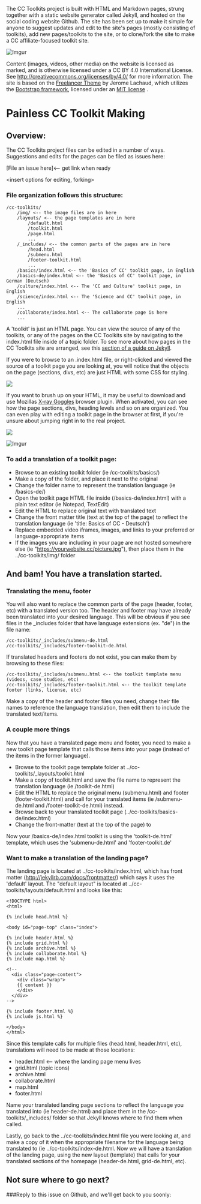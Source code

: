The CC Toolkits project is built with HTML and Markdown pages, strung together with a static website generator called Jekyll, and hosted on the social coding website Github. The site has been set up to make it simple for anyone to suggest updates and edit to the site's pages (mostly consisting of toolkits), add new pages/toolkits to the site, or to clone/fork the site to make a CC affiliate-focused toolkit site.

![Imgur](http://i.imgur.com/sLOIBgCl.png)

Content (images, videos, other media) on the website is licensed as marked, and is otherwise licensed under a CC BY 4.0 International License. See http://creativecommons.org/licenses/by/4.0/ for more information. The site is based on the [Freelancer Theme](https://github.com/jeromelachaud/freelancer-theme) by Jerome Lachaud, which utilizes the [Bootstrap framework](http://getbootstrap.com/), licensed under an [MIT license](https://github.com/twbs/bootstrap/blob/master/LICENSE) .

# Painless CC Toolkit Making

## Overview:

The CC Toolkits project files can be edited in a number of ways. Suggestions and edits for the pages can be filed as issues here:

[File an issue here]<-- get link when ready

<insert options for editing, forking>

### File organization follows this structure:

	/cc-toolkits/
		/img/ <-- the image files are in here
		/layouts/ <-- the page templates are in here
			/default.html
			/toolkit.html
			/page.html
			...
		/_includes/ <-- the common parts of the pages are in here
			/head.html
			/submenu.html
			/footer-toolkit.html
			...
		/basics/index.html <-- the 'Basics of CC' toolkit page, in English
		/basics-de/index.html <-- the 'Basics of CC' toolkit page, in German (Deutsch)
		/culture/index.html <-- The 'CC and Culture' toolkit page, in English
		/science/index.html <-- The 'Science and CC' toolkit page, in English
		...
		/collaborate/index.html <-- The collaborate page is here
		...

A 'toolkit' is just an HTML page. You can view the source of any of the toolkits, or any of the pages on the CC Toolkits site by navigating to the index.html file inside of a topic folder. To see more about how pages in the CC Toolkits site are arranged, see this [section of a guide on Jekyll](http://jekyllrb.com/docs/pages/#named-html-files).

If you were to browse to an .index.html file, or right-clicked and viewed the source of a toolkit page you are looking at, you will notice that the objects on the page (sections, divs, etc) are just HTML with some CSS for styling.

![](http://i.imgur.com/BBqoxhsl.png)

If you want to brush up on your HTML, it may be useful to download and use Mozillas [X-ray Goggles](https://goggles.webmaker.org/) browser plugin. When activated, you can see how the page sections, divs, heading levels and so on are organized. You can even play with editing a toolkit page in the browser at first, if you're unsure about jumping right in to the real project.

![](http://i.imgur.com/xAzJg28l.png)

![Imgur](http://i.imgur.com/KuEw3c5l.png)

### To add a translation of a toolkit page:

- Browse to an existing toolkit folder (ie /cc-toolkits/basics/)
- Make a copy of the folder, and place it next to the original
- Change the folder name to represent the translation language (ie /basics-de/)
- Open the toolkit page HTML file inside (/basics-de/index.html) with a plain text editor (ie Notepad, TextEdit)
- Edit the HTML to replace original text with translated text
- Change the front matter title (text at the top of the page) to reflect the translation language (ie 'title: Basics of CC - Deutsch')
- Replace embedded video iframes, images, and links to your preferred or language-appropriate items
- If the images you are including in your page are not hosted somewhere else (ie "https://yourwebsite.cc/picture.jpg"), then place them in the ../cc-toolkits/img/ folder

## And bam! You have a translation started.

### Translating the menu, footer

You will also want to replace the common parts of the page (header, footer, etc) with a translated version too. The header and footer may have already been translated into your desired language. This will be obvious if you see files in the _includes folder that have language extensions (ex. "de") in the file name:

	/cc-toolkits/_includes/submenu-de.html
	/cc-toolkits/_includes/footer-toolkit-de.html

If translated headers and footers do not exist, you can make them by browsing to these files:

	/cc-toolkits/_includes/submenu.html <-- the toolkit template menu (videos, case studies, etc)
	/cc-toolkits/_includes/footer-toolkit.html <-- the toolkit template footer (links, license, etc)

Make a copy of the header and footer files you need, change their file names to reference the language translation, then edit them to include the translated text/items.

### A couple more things

Now that you have a translated page menu and footer, you need to make a new toolkit page template that calls those items into your page (instead of the items in the former language).

- Browse to the toolkit page template folder at ../cc-toolkits/_layouts/toolkit.html
- Make a copy of toolkit.html and save the file name to represent the translation language (ie /toolkit-de.html)
- Edit the HTML to replace the original menu (submenu.html) and footer (footer-toolkit.html) and call for your translated items (ie /submenu-de.html and /footer-toolkit-de.html) instead.
- Browse back to your translated toolkit page (../cc-toolkits/basics-de/index.html)
- Change the front-matter (text at the top of the page) to 

Now your /basics-de/index.html toolkit is using the 'toolkit-de.html' template, which uses the 'submenu-de.html' and 'footer-toolkit.de'

### Want to make a translation of the landing page?

The landing page is located at ../cc-toolkits/index.html, which has front matter (http://jekyllrb.com/docs/frontmatter/) which says it uses the 'default' layout. The "default layout" is located at ../cc-toolkits/layouts/default.html and looks like this:

	<!DOCTYPE html>
	<html>

  	{% include head.html %}

    <body id="page-top" class="index">

    {% include header.html %}
    {% include grid.html %}
	{% include archive.html %}
	{% include collaborate.html %}
    {% include map.html %}

    <!--
      <div class="page-content">
        <div class="wrap">
        {{ content }}
        </div>
      </div>
    -->

    {% include footer.html %}
    {% include js.html %}

    </body>
	</html>

Since this template calls for multiple files (head.html, header.html, etc), translations will need to be made at those locations:

- header.html <-- where the landing page menu lives
- grid.html (topic icons)
- archive.html
- collaborate.html
- map.html
- footer.html

Name your translated landing page sections to reflect the language you translated into (ie header-de.html) and place them in the /cc-toolkits/_includes/ folder so that Jekyll knows where to find them when called.

Lastly, go back to the ../cc-toolkits/index.html file you were looking at, and make a copy of it when the appropriate filename for the language being translated to (ie ../cc-toolkits/index-de.html. Now we will have a translation of the landing page, using the new layout (template) that calls for your translated sections of the homepage (header-de.html, grid-de.html, etc).

## Not sure where to go next?
###Reply to this issue on Github, and we'll get back to you soonly:

<insert issue thread link>
